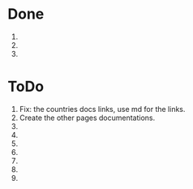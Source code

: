 # Done

1.
2.
3.


# ToDo

1. Fix: the countries docs links, use md for the links.
2. Create the other pages documentations.
3.
4.
5.
6.
7.
8.
9.
